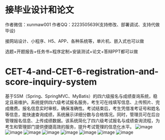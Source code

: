 # 接毕业设计和论文
作者微信：xunmaw001  作者QQ：2223505639(支持修改、部署调试、支持代做毕设)

接网站设计、小程序、H5、APP、各种系统等，单片机、嵌入式也可以做

选题+开题报告+任务书+程序定制+安装测试+论文+答辩PPT都可以做
# CET-4-and-CET-6-registration-and-score-inquiry-system
基于SSM（Spring、SpringMVC、MyBatis）的四六级报名与成绩查询系统，稳定且易维护。系统提供四六级考试报名服务，考生可在线填写信息、上传照片、完成缴费。报名信息实时审核，确保准确性。考试结束后，考生凭借准考证号和姓名等信息，能快速查询成绩，系统展示详细分数与合格情况。同时，管理员可在后台管理报名信息、上传成绩数据。该系统简化了四六级考试报名与成绩查询流程，为考生和管理部门提供便捷高效的服务，提升考试管理的信息化水平。 
![image](https://github.com/user-attachments/assets/1aa31692-5e63-435e-ab39-bdab2243500f)
![image](https://github.com/user-attachments/assets/125c644b-3408-488a-ad09-8f606ea87355)
![image](https://github.com/user-attachments/assets/7e568fa4-6300-4fa8-8442-f998e04471a1)
![image](https://github.com/user-attachments/assets/e631109e-3ab8-4890-8b56-fe5a6b233cb8)
![image](https://github.com/user-attachments/assets/97f7d44e-bfe9-48f0-8b36-3651e03b637a)
![image](https://github.com/user-attachments/assets/40b82531-dd67-41bf-b985-6b00dccdb556)
![image](https://github.com/user-attachments/assets/d4e34cd6-fe23-4064-92aa-a96a19e43c6f)
![image](https://github.com/user-attachments/assets/d777c93e-7159-40e9-abfe-02f2f21bb09f)
